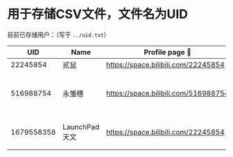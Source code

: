# 用于存储CSV文件，文件名为UID

目前已存储用户：（写于 `../uid.txt`）

| UID        | Name          | Profile page 🔗                       | Other        | Follower |
| ---------- | ------------- | ------------------------------------ | ------------ | -------- |
| 22245854   | 贰鼠          | https://space.bilibili.com/22245854  | 本人         | 1735     |
| 516988754  | 永雏穗        | https://space.bilibili.com/516988754 | 小号、测试号 | 0        |
| 1679558358 | LaunchPad天文 | https://space.bilibili.com/22245854  | 加入的字幕组 | 2403     |
